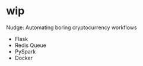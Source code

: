 # wip

Nudge: Automating boring cryptocurrency workflows

- Flask
- Redis Queue
- PySpark 
- Docker

